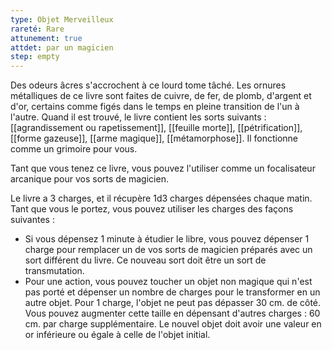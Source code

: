 ```yaml
---
type: Objet Merveilleux
rareté: Rare
attunement: true
attdet: par un magicien
step: empty
---
```

Des odeurs âcres s'accrochent à ce lourd tome tâché. Les ornures métalliques de ce livre sont faites de cuivre, de fer, de plomb, d'argent et d'or, certains comme figés dans le temps en pleine transition de l'un à l'autre. Quand il est trouvé, le livre contient les sorts suivants : [[agrandissement ou rapetissement]], [[feuille morte]], [[pétrification]], [[forme gazeuse]], [[arme magique]], [[métamorphose]]. Il fonctionne comme un grimoire pour vous.

Tant que vous tenez ce livre, vous pouvez l'utiliser comme un focalisateur arcanique pour vos sorts de magicien.

Le livre a 3 charges, et il récupère 1d3 charges dépensées chaque matin. Tant que vous le portez, vous pouvez utiliser les charges des façons suivantes : 
 - Si vous dépensez 1 minute à étudier le libre, vous pouvez dépenser 1 charge pour remplacer un de vos sorts de magicien préparés avec un sort différent du livre. Ce nouveau sort doit être un sort de transmutation.
 - Pour une action, vous pouvez toucher un objet non magique qui n'est pas porté et dépenser un nombre de charges pour le transformer en un autre objet. Pour 1 charge, l'objet ne peut pas dépasser 30 cm. de côté. Vous pouvez augmenter cette taille en dépensant d'autres charges : 60 cm. par charge supplémentaire. Le nouvel objet doit avoir une valeur en or inférieure ou égale à celle de l'objet initial.